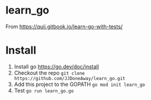 # learn_go
From https://quii.gitbook.io/learn-go-with-tests/


# Install
1. Install go https://go.dev/doc/install
2. Checkout the repo `git clone https://github.com/JJDoneAway/learn_go.git`
3. Add this project to the GOPATH `go mod init learn_go`
4. Test `go run learn_go.go`